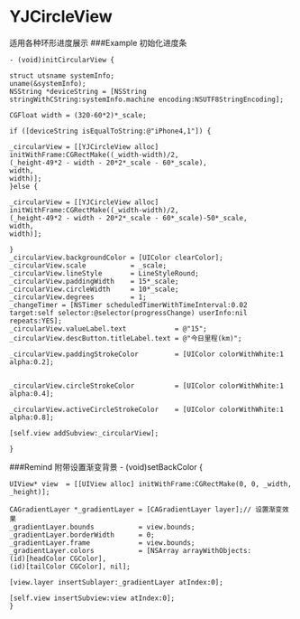 # YJCircleView
适用各种环形进度展示
###Example
初始化进度条

    - (void)initCircularView {

    struct utsname systemInfo;
    uname(&systemInfo);
    NSString *deviceString = [NSString stringWithCString:systemInfo.machine encoding:NSUTF8StringEncoding];

    CGFloat width = (320-60*2)*_scale;

    if ([deviceString isEqualToString:@"iPhone4,1"]) {

    _circularView = [[YJCircleView alloc] initWithFrame:CGRectMake((_width-width)/2,
    (_height-49*2 - width - 20*2*_scale - 60*_scale),
    width,
    width)];
    }else {

    _circularView = [[YJCircleView alloc] initWithFrame:CGRectMake((_width-width)/2,
    (_height-49*2 - width - 20*2*_scale - 60*_scale)-50*_scale,
    width,
    width)];

    }
    _circularView.backgroundColor = [UIColor clearColor];
    _circularView.scale           = _scale;
    _circularView.lineStyle       = LineStyleRound;
    _circularView.paddingWidth    = 15*_scale;
    _circularView.circleWidth     = 10*_scale;
    _circularView.degrees         = 1;
    _changeTimer = [NSTimer scheduledTimerWithTimeInterval:0.02 target:self selector:@selector(progressChange) userInfo:nil     repeats:YES];
    _circularView.valueLabel.text            = @"15";
    _circularView.descButton.titleLabel.text = @"今日里程(km)";

    _circularView.paddingStrokeColor         = [UIColor colorWithWhite:1 alpha:0.2];


    _circularView.circleStrokeColor          = [UIColor colorWithWhite:1 alpha:0.4];

    _circularView.activeCircleStrokeColor    = [UIColor colorWithWhite:1 alpha:0.8];

    [self.view addSubview:_circularView];

    }

###Remind
    附带设置渐变背景
    - (void)setBackColor {

    UIView* view  = [[UIView alloc] initWithFrame:CGRectMake(0, 0, _width, _height)];

    CAGradientLayer *_gradientLayer = [CAGradientLayer layer];// 设置渐变效果
    _gradientLayer.bounds           = view.bounds;
    _gradientLayer.borderWidth      = 0;
    _gradientLayer.frame            = view.bounds;
    _gradientLayer.colors           = [NSArray arrayWithObjects:
    (id)[headColor CGColor],
    (id)[tailColor CGColor], nil];

    [view.layer insertSublayer:_gradientLayer atIndex:0];

    [self.view insertSubview:view atIndex:0];
    }

